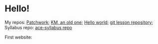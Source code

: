 # Hello!


My repos:
[Patchwork](https://github.com/margokovacs82/patchwork);
[KM, an old one](https://github.com/margokovacs82/km);
[Hello world](https://github.com/margokovacs82/hello-world);
[git lesson repository](https://github.com/margokovacs82/git-lesson-repository);
Syllabus repo:
[ace-syllabus repo](https://github.com/greenfox-academy/ace-syllabus)

First website:
